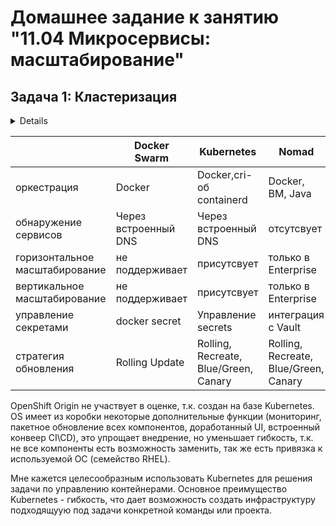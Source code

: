 # Домашнее задание к занятию "11.04 Микросервисы: масштабирование"

## Задача 1: Кластеризация

<details>
Предложите решение для обеспечения развертывания, запуска и управления приложениями. Решение может состоять из одного или нескольких программных продуктов и должно описывать способы и принципы их взаимодействия.

Решение должно соответствовать следующим требованиям:

Поддержка контейнеров;
Обеспечивать обнаружение сервисов и маршрутизацию запросов;
Обеспечивать возможность горизонтального масштабирования;
Обеспечивать возможность автоматического масштабирования;
Обеспечивать явное разделение ресурсов доступных извне и внутри системы;
Обеспечивать возможность конфигурировать приложения с помощью переменных среды, в том числе с возможностью безопасного хранения чувствительных данных таких как пароли, ключи доступа, ключи шифрования и т.п.
Обоснуйте свой выбор.
</details>


| | Docker Swarm | Kubernetes | Nomad | 
| - | - | - | - | 
| оркестрация | Docker | Docker,cri-oб containerd | Docker, ВМ, Java |
| обнаружение сервисов | Через встроенный DNS | Через встроенный DNS | отсутсвует |
| горизонтальное масштабирование | не поддерживает | присутсвует | только в Enterprise |
| вертикальное масштабирование | не поддерживает | присутсвует | только в Enterprise |
| управление секретами | docker secret  | Управление secrets | интеграция с Vault |
| стратегия обновления | Rolling Update | Rolling, Recreate, Blue/Green, Canary | Rolling, Recreate, Blue/Green, Canary |

OpenShift Origin не участвует в оценке, т.к. создан на базе Kubernetes. OS имеет из коробки некоторые дополнительные функции (мониторинг, пакетное обновление всех компонентов, доработанный UI, встроенный конвеер CI\CD), это упрощает внедрение, но уменьшает гибкость, т.к. не все компоненты есть возможность заменить, так же есть привязка к используемой ОС (семейство RHEL).  

Мне кажется целесообразным использовать Kubernetes для решения задачи по управлению контейнерами. Основное преимущество Kubernetes - гибкость, что дает возможность создать инфраструктуру подходящуую под задачи конкретной команды или проекта. 